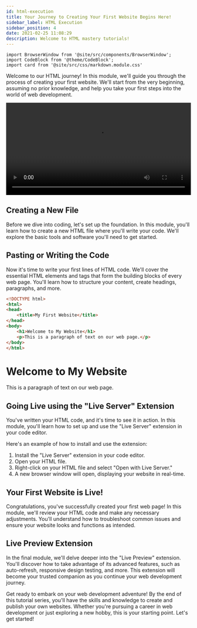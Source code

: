 ```yaml
---
id: html-execution
title: Your Journey to Creating Your First Website Begins Here!
sidebar_label: HTML Execution
sidebar_position: 4
date: 2021-02-25 11:08:29
description: Welcome to HTML mastery tutorials!
---
```


```mdx-code-block
import BrowserWindow from '@site/src/components/BrowserWindow';
import CodeBlock from '@theme/CodeBlock';
import card from '@site/src/css/markdown.module.css'
```

Welcome to our HTML journey! In this module, we'll guide you through the process of creating your first website. We'll start from the very beginning, assuming no prior knowledge, and help you take your first steps into the world of web development.

<video controls width="100%">
  <source src="/video/html-execution.mp4" type="video/mp4" />
</video>

## Creating a New File

Before we dive into coding, let's set up the foundation. In this module, you'll learn how to create a new HTML file where you'll write your code. We'll explore the basic tools and software you'll need to get started.

## Pasting or Writing the Code

Now it's time to write your first lines of HTML code. We'll cover the essential HTML elements and tags that form the building blocks of every web page. You'll learn how to structure your content, create headings, paragraphs, and more.

```html title="index.html"
<!DOCTYPE html>
<html>
<head>
    <title>My First Website</title>
</head>
<body>
    <h1>Welcome to My Website</h1>
    <p>This is a paragraph of text on our web page.</p>
</body>
</html>
```

<BrowserWindow url="http://127.0.0.1:5500/index.html">
    <h1>Welcome to My Website</h1>
    <p>This is a paragraph of text on our web page.</p>
</BrowserWindow>

## Going Live using the "Live Server" Extension

You've written your HTML code, and it's time to see it in action. In this module, you'll learn how to set up and use the "Live Server" extension in your code editor. 

Here's an example of how to install and use the extension:

1. Install the "Live Server" extension in your code editor.
2. Open your HTML file.
3. Right-click on your HTML file and select "Open with Live Server."
4. A new browser window will open, displaying your website in real-time.

## Your First Website is Live!

Congratulations, you've successfully created your first web page! In this module, we'll review your HTML code and make any necessary adjustments. You'll understand how to troubleshoot common issues and ensure your website looks and functions as intended.

## Live Preview Extension

In the final module, we'll delve deeper into the "Live Preview" extension. You'll discover how to take advantage of its advanced features, such as auto-refresh, responsive design testing, and more. This extension will become your trusted companion as you continue your web development journey.

Get ready to embark on your web development adventure! By the end of this tutorial series, you'll have the skills and knowledge to create and publish your own websites. Whether you're pursuing a career in web development or just exploring a new hobby, this is your starting point. Let's get started!